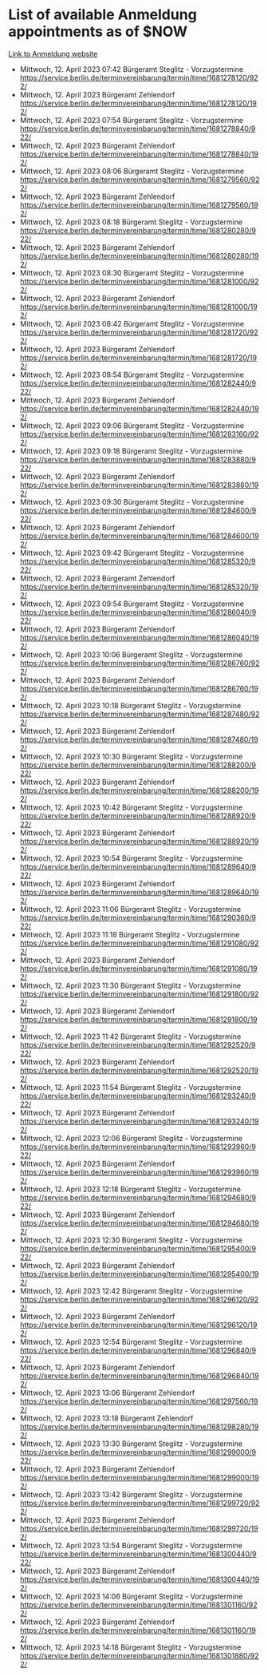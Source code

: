 # List of available Anmeldung appointments as of $NOW
[Link to Anmeldung website](https://service.berlin.de/terminvereinbarung/termin/tag.php?termin=1&anliegen[]=120686&dienstleisterlist=122210,122217,327316,122219,327312,122227,327314,122231,327346,122243,327348,122254,122252,329742,122260,329745,122262,329748,122271,327278,122273,327274,122277,327276,330436,122280,327294,122282,327290,122284,327292,122291,327270,122285,327266,122286,327264,122296,327268,150230,329760,122297,327286,122294,327284,122312,329763,122314,329775,122304,327330,122311,327334,122309,327332,317869,122281,327352,122279,329772,122283,122276,327324,122274,327326,122267,329766,122246,327318,122251,327320,122257,327322,122208,327298,122226,327300&herkunft=http%3A%2F%2Fservice.berlin.de%2Fdienstleistung%2F120686%2F)
- Mittwoch, 12. April 2023 07:42 Bürgeramt Steglitz - Vorzugstermine https://service.berlin.de/terminvereinbarung/termin/time/1681278120/922/
- Mittwoch, 12. April 2023  Bürgeramt Zehlendorf https://service.berlin.de/terminvereinbarung/termin/time/1681278120/192/
- Mittwoch, 12. April 2023 07:54 Bürgeramt Steglitz - Vorzugstermine https://service.berlin.de/terminvereinbarung/termin/time/1681278840/922/
- Mittwoch, 12. April 2023  Bürgeramt Zehlendorf https://service.berlin.de/terminvereinbarung/termin/time/1681278840/192/
- Mittwoch, 12. April 2023 08:06 Bürgeramt Steglitz - Vorzugstermine https://service.berlin.de/terminvereinbarung/termin/time/1681279560/922/
- Mittwoch, 12. April 2023  Bürgeramt Zehlendorf https://service.berlin.de/terminvereinbarung/termin/time/1681279560/192/
- Mittwoch, 12. April 2023 08:18 Bürgeramt Steglitz - Vorzugstermine https://service.berlin.de/terminvereinbarung/termin/time/1681280280/922/
- Mittwoch, 12. April 2023  Bürgeramt Zehlendorf https://service.berlin.de/terminvereinbarung/termin/time/1681280280/192/
- Mittwoch, 12. April 2023 08:30 Bürgeramt Steglitz - Vorzugstermine https://service.berlin.de/terminvereinbarung/termin/time/1681281000/922/
- Mittwoch, 12. April 2023  Bürgeramt Zehlendorf https://service.berlin.de/terminvereinbarung/termin/time/1681281000/192/
- Mittwoch, 12. April 2023 08:42 Bürgeramt Steglitz - Vorzugstermine https://service.berlin.de/terminvereinbarung/termin/time/1681281720/922/
- Mittwoch, 12. April 2023  Bürgeramt Zehlendorf https://service.berlin.de/terminvereinbarung/termin/time/1681281720/192/
- Mittwoch, 12. April 2023 08:54 Bürgeramt Steglitz - Vorzugstermine https://service.berlin.de/terminvereinbarung/termin/time/1681282440/922/
- Mittwoch, 12. April 2023  Bürgeramt Zehlendorf https://service.berlin.de/terminvereinbarung/termin/time/1681282440/192/
- Mittwoch, 12. April 2023 09:06 Bürgeramt Steglitz - Vorzugstermine https://service.berlin.de/terminvereinbarung/termin/time/1681283160/922/
- Mittwoch, 12. April 2023 09:18 Bürgeramt Steglitz - Vorzugstermine https://service.berlin.de/terminvereinbarung/termin/time/1681283880/922/
- Mittwoch, 12. April 2023  Bürgeramt Zehlendorf https://service.berlin.de/terminvereinbarung/termin/time/1681283880/192/
- Mittwoch, 12. April 2023 09:30 Bürgeramt Steglitz - Vorzugstermine https://service.berlin.de/terminvereinbarung/termin/time/1681284600/922/
- Mittwoch, 12. April 2023  Bürgeramt Zehlendorf https://service.berlin.de/terminvereinbarung/termin/time/1681284600/192/
- Mittwoch, 12. April 2023 09:42 Bürgeramt Steglitz - Vorzugstermine https://service.berlin.de/terminvereinbarung/termin/time/1681285320/922/
- Mittwoch, 12. April 2023  Bürgeramt Zehlendorf https://service.berlin.de/terminvereinbarung/termin/time/1681285320/192/
- Mittwoch, 12. April 2023 09:54 Bürgeramt Steglitz - Vorzugstermine https://service.berlin.de/terminvereinbarung/termin/time/1681286040/922/
- Mittwoch, 12. April 2023  Bürgeramt Zehlendorf https://service.berlin.de/terminvereinbarung/termin/time/1681286040/192/
- Mittwoch, 12. April 2023 10:06 Bürgeramt Steglitz - Vorzugstermine https://service.berlin.de/terminvereinbarung/termin/time/1681286760/922/
- Mittwoch, 12. April 2023  Bürgeramt Zehlendorf https://service.berlin.de/terminvereinbarung/termin/time/1681286760/192/
- Mittwoch, 12. April 2023 10:18 Bürgeramt Steglitz - Vorzugstermine https://service.berlin.de/terminvereinbarung/termin/time/1681287480/922/
- Mittwoch, 12. April 2023  Bürgeramt Zehlendorf https://service.berlin.de/terminvereinbarung/termin/time/1681287480/192/
- Mittwoch, 12. April 2023 10:30 Bürgeramt Steglitz - Vorzugstermine https://service.berlin.de/terminvereinbarung/termin/time/1681288200/922/
- Mittwoch, 12. April 2023  Bürgeramt Zehlendorf https://service.berlin.de/terminvereinbarung/termin/time/1681288200/192/
- Mittwoch, 12. April 2023 10:42 Bürgeramt Steglitz - Vorzugstermine https://service.berlin.de/terminvereinbarung/termin/time/1681288920/922/
- Mittwoch, 12. April 2023  Bürgeramt Zehlendorf https://service.berlin.de/terminvereinbarung/termin/time/1681288920/192/
- Mittwoch, 12. April 2023 10:54 Bürgeramt Steglitz - Vorzugstermine https://service.berlin.de/terminvereinbarung/termin/time/1681289640/922/
- Mittwoch, 12. April 2023  Bürgeramt Zehlendorf https://service.berlin.de/terminvereinbarung/termin/time/1681289640/192/
- Mittwoch, 12. April 2023 11:06 Bürgeramt Steglitz - Vorzugstermine https://service.berlin.de/terminvereinbarung/termin/time/1681290360/922/
- Mittwoch, 12. April 2023 11:18 Bürgeramt Steglitz - Vorzugstermine https://service.berlin.de/terminvereinbarung/termin/time/1681291080/922/
- Mittwoch, 12. April 2023  Bürgeramt Zehlendorf https://service.berlin.de/terminvereinbarung/termin/time/1681291080/192/
- Mittwoch, 12. April 2023 11:30 Bürgeramt Steglitz - Vorzugstermine https://service.berlin.de/terminvereinbarung/termin/time/1681291800/922/
- Mittwoch, 12. April 2023  Bürgeramt Zehlendorf https://service.berlin.de/terminvereinbarung/termin/time/1681291800/192/
- Mittwoch, 12. April 2023 11:42 Bürgeramt Steglitz - Vorzugstermine https://service.berlin.de/terminvereinbarung/termin/time/1681292520/922/
- Mittwoch, 12. April 2023  Bürgeramt Zehlendorf https://service.berlin.de/terminvereinbarung/termin/time/1681292520/192/
- Mittwoch, 12. April 2023 11:54 Bürgeramt Steglitz - Vorzugstermine https://service.berlin.de/terminvereinbarung/termin/time/1681293240/922/
- Mittwoch, 12. April 2023  Bürgeramt Zehlendorf https://service.berlin.de/terminvereinbarung/termin/time/1681293240/192/
- Mittwoch, 12. April 2023 12:06 Bürgeramt Steglitz - Vorzugstermine https://service.berlin.de/terminvereinbarung/termin/time/1681293960/922/
- Mittwoch, 12. April 2023  Bürgeramt Zehlendorf https://service.berlin.de/terminvereinbarung/termin/time/1681293960/192/
- Mittwoch, 12. April 2023 12:18 Bürgeramt Steglitz - Vorzugstermine https://service.berlin.de/terminvereinbarung/termin/time/1681294680/922/
- Mittwoch, 12. April 2023  Bürgeramt Zehlendorf https://service.berlin.de/terminvereinbarung/termin/time/1681294680/192/
- Mittwoch, 12. April 2023 12:30 Bürgeramt Steglitz - Vorzugstermine https://service.berlin.de/terminvereinbarung/termin/time/1681295400/922/
- Mittwoch, 12. April 2023  Bürgeramt Zehlendorf https://service.berlin.de/terminvereinbarung/termin/time/1681295400/192/
- Mittwoch, 12. April 2023 12:42 Bürgeramt Steglitz - Vorzugstermine https://service.berlin.de/terminvereinbarung/termin/time/1681296120/922/
- Mittwoch, 12. April 2023  Bürgeramt Zehlendorf https://service.berlin.de/terminvereinbarung/termin/time/1681296120/192/
- Mittwoch, 12. April 2023 12:54 Bürgeramt Steglitz - Vorzugstermine https://service.berlin.de/terminvereinbarung/termin/time/1681296840/922/
- Mittwoch, 12. April 2023  Bürgeramt Zehlendorf https://service.berlin.de/terminvereinbarung/termin/time/1681296840/192/
- Mittwoch, 12. April 2023 13:06 Bürgeramt Zehlendorf https://service.berlin.de/terminvereinbarung/termin/time/1681297560/192/
- Mittwoch, 12. April 2023 13:18 Bürgeramt Zehlendorf https://service.berlin.de/terminvereinbarung/termin/time/1681298280/192/
- Mittwoch, 12. April 2023 13:30 Bürgeramt Steglitz - Vorzugstermine https://service.berlin.de/terminvereinbarung/termin/time/1681299000/922/
- Mittwoch, 12. April 2023  Bürgeramt Zehlendorf https://service.berlin.de/terminvereinbarung/termin/time/1681299000/192/
- Mittwoch, 12. April 2023 13:42 Bürgeramt Steglitz - Vorzugstermine https://service.berlin.de/terminvereinbarung/termin/time/1681299720/922/
- Mittwoch, 12. April 2023  Bürgeramt Zehlendorf https://service.berlin.de/terminvereinbarung/termin/time/1681299720/192/
- Mittwoch, 12. April 2023 13:54 Bürgeramt Steglitz - Vorzugstermine https://service.berlin.de/terminvereinbarung/termin/time/1681300440/922/
- Mittwoch, 12. April 2023  Bürgeramt Zehlendorf https://service.berlin.de/terminvereinbarung/termin/time/1681300440/192/
- Mittwoch, 12. April 2023 14:06 Bürgeramt Steglitz - Vorzugstermine https://service.berlin.de/terminvereinbarung/termin/time/1681301160/922/
- Mittwoch, 12. April 2023  Bürgeramt Zehlendorf https://service.berlin.de/terminvereinbarung/termin/time/1681301160/192/
- Mittwoch, 12. April 2023 14:18 Bürgeramt Steglitz - Vorzugstermine https://service.berlin.de/terminvereinbarung/termin/time/1681301880/922/
